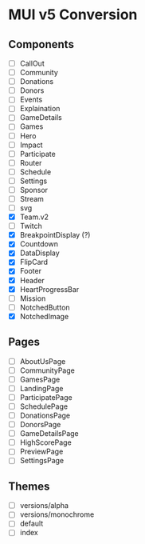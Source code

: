 # MUI v5 Conversion

## Components

- [ ] CallOut
- [ ] Community
- [ ] Donations
- [ ] Donors
- [ ] Events
- [ ] Explaination
- [ ] GameDetails
- [ ] Games
- [ ] Hero
- [ ] Impact
- [ ] Participate
- [ ] Router
- [ ] Schedule
- [ ] Settings
- [ ] Sponsor
- [ ] Stream
- [ ] svg
- [X] Team.v2
- [ ] Twitch
- [X] BreakpointDisplay (?)
- [X] Countdown
- [X] DataDisplay
- [X] FlipCard
- [X] Footer
- [X] Header
- [X] HeartProgressBar
- [ ] Mission
- [ ] NotchedButton
- [X] NotchedImage

## Pages

- [ ] AboutUsPage
- [ ] CommunityPage
- [ ] GamesPage
- [ ] LandingPage
- [ ] ParticipatePage
- [ ] SchedulePage
- [ ] DonationsPage
- [ ] DonorsPage
- [ ] GameDetailsPage
- [ ] HighScorePage
- [ ] PreviewPage
- [ ] SettingsPage

## Themes

- [ ] versions/alpha
- [ ] versions/monochrome
- [ ] default
- [ ] index

